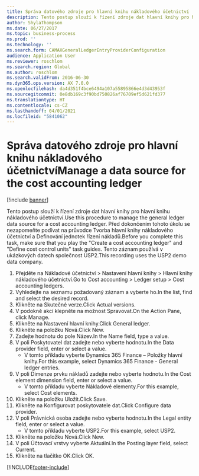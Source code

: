 ```yaml
---
title: Správa datového zdroje pro hlavní knihu nákladového účetnictví
description: Tento postup slouží k řízení zdroje dat hlavní knihy pro hlavní knihu nákladového účetnictví.
author: ShylaThompson
ms.date: 06/27/2017
ms.topic: business-process
ms.prod: ''
ms.technology: ''
ms.search.form: CAMAXGeneralLedgerEntryProviderConfiguration
audience: Application User
ms.reviewer: roschlom
ms.search.region: Global
ms.author: roschlom
ms.search.validFrom: 2016-06-30
ms.dyn365.ops.version: AX 7.0.0
ms.openlocfilehash: da4d351f4bce6494a107a55895866e4d3d43953f
ms.sourcegitcommit: 0e8db169c3f90bd750826af76709ef5d621fd377
ms.translationtype: HT
ms.contentlocale: cs-CZ
ms.lasthandoff: 04/01/2021
ms.locfileid: "5841062"
---
```

# <a name="manage-a-data-source-for-the-cost-accounting-ledger"></a><span data-ttu-id="c6967-103">Správa datového zdroje pro hlavní knihu nákladového účetnictví</span><span class="sxs-lookup"><span data-stu-id="c6967-103">Manage a data source for the cost accounting ledger</span></span>

[!include [banner](../../includes/banner.md)]

<span data-ttu-id="c6967-104">Tento postup slouží k řízení zdroje dat hlavní knihy pro hlavní knihu nákladového účetnictví.</span><span class="sxs-lookup"><span data-stu-id="c6967-104">Use this procedure to manage the general ledger data source for a cost accounting ledger.</span></span> <span data-ttu-id="c6967-105">Před dokončením tohoto úkolu se nezapomeňte podívat na průvodce Tvorba hlavní knihy nákladového účetnictví a Definování jednotek řízení nákladů.</span><span class="sxs-lookup"><span data-stu-id="c6967-105">Before you complete this task, make sure that you play the "Create a cost accounting ledger" and "Define cost control units" task guides.</span></span> <span data-ttu-id="c6967-106">Tento záznam používá v ukázkových datech společnost USP2.</span><span class="sxs-lookup"><span data-stu-id="c6967-106">This recording uses the USP2 demo data company.</span></span>

1. <span data-ttu-id="c6967-107">Přejděte na Nákladové účetnictví > Nastavení hlavní knihy > Hlavní knihy nákladového účetnictví.</span><span class="sxs-lookup"><span data-stu-id="c6967-107">Go to Cost accounting > Ledger setup > Cost accounting ledgers.</span></span>
2. <span data-ttu-id="c6967-108">Vyhledejte na seznamu požadovaný záznam a vyberte ho.</span><span class="sxs-lookup"><span data-stu-id="c6967-108">In the list, find and select the desired record.</span></span>
3. <span data-ttu-id="c6967-109">Klikněte na Skutečné verze.</span><span class="sxs-lookup"><span data-stu-id="c6967-109">Click Actual versions.</span></span>
4. <span data-ttu-id="c6967-110">V podokně akcí klepněte na možnost Spravovat.</span><span class="sxs-lookup"><span data-stu-id="c6967-110">On the Action Pane, click Manage.</span></span>
5. <span data-ttu-id="c6967-111">Klikněte na Nastavení hlavní knihy.</span><span class="sxs-lookup"><span data-stu-id="c6967-111">Click General ledger.</span></span>
6. <span data-ttu-id="c6967-112">Klikněte na položku Nová.</span><span class="sxs-lookup"><span data-stu-id="c6967-112">Click New.</span></span>
7. <span data-ttu-id="c6967-113">Zadejte hodnotu do pole Název.</span><span class="sxs-lookup"><span data-stu-id="c6967-113">In the Name field, type a value.</span></span>
8. <span data-ttu-id="c6967-114">V poli Poskytovatel dat zadejte nebo vyberte hodnotu.</span><span class="sxs-lookup"><span data-stu-id="c6967-114">In the Data provider field, enter or select a value.</span></span>
    * <span data-ttu-id="c6967-115">V tomto příkladu vyberte Dynamics 365 Finance – Položky hlavní knihy.</span><span class="sxs-lookup"><span data-stu-id="c6967-115">For this example, select Dynamics 365 Finance - General ledger entries.</span></span>  
9. <span data-ttu-id="c6967-116">V poli Dimenze prvku nákladů zadejte nebo vyberte hodnotu.</span><span class="sxs-lookup"><span data-stu-id="c6967-116">In the Cost element dimension field, enter or select a value.</span></span>
    * <span data-ttu-id="c6967-117">V tomto příkladu vyberte Nákladové elementy.</span><span class="sxs-lookup"><span data-stu-id="c6967-117">For this example, select Cost elements.</span></span>  
10. <span data-ttu-id="c6967-118">Klikněte na položku Uložit.</span><span class="sxs-lookup"><span data-stu-id="c6967-118">Click Save.</span></span>
11. <span data-ttu-id="c6967-119">Klikněte na Konfigurovat poskytovatele dat.</span><span class="sxs-lookup"><span data-stu-id="c6967-119">Click Configure data provider.</span></span>
12. <span data-ttu-id="c6967-120">V poli Právnická osoba zadejte nebo vyberte hodnotu.</span><span class="sxs-lookup"><span data-stu-id="c6967-120">In the Legal entity field, enter or select a value.</span></span>
    * <span data-ttu-id="c6967-121">V tomto příkladu vyberte USP2.</span><span class="sxs-lookup"><span data-stu-id="c6967-121">For this example, select USP2.</span></span>  
13. <span data-ttu-id="c6967-122">Klikněte na položku Nová.</span><span class="sxs-lookup"><span data-stu-id="c6967-122">Click New.</span></span>
14. <span data-ttu-id="c6967-123">V poli Účtovací vrstvy vyberte Aktuální.</span><span class="sxs-lookup"><span data-stu-id="c6967-123">In the Posting layer field, select Current.</span></span>
15. <span data-ttu-id="c6967-124">Klikněte na tlačítko OK.</span><span class="sxs-lookup"><span data-stu-id="c6967-124">Click OK.</span></span>



[!INCLUDE[footer-include](../../../includes/footer-banner.md)]